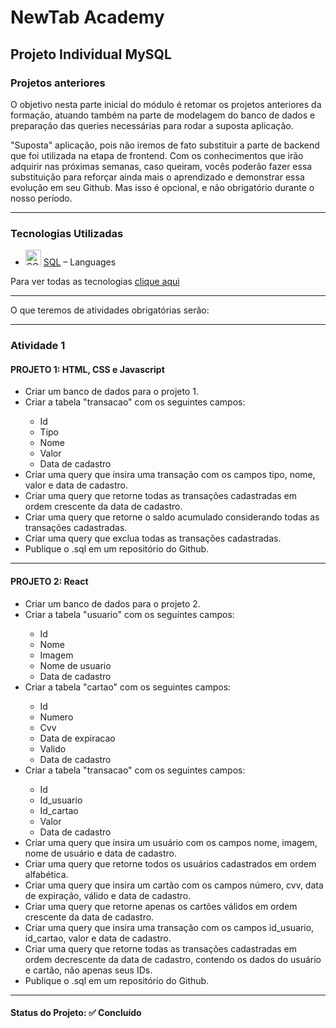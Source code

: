 <h1>NewTab Academy</h1>
<h2>Projeto Individual MySQL</h2>

<h3>Projetos anteriores</h3>

<p>O objetivo nesta parte inicial do módulo é retomar os projetos anteriores da formação, atuando também na parte de modelagem do banco de dados e preparação das queries necessárias para rodar a suposta aplicação.</p>

<p>"Suposta" aplicação, pois não iremos de fato substituir a parte de backend que foi utilizada na etapa de frontend. Com os conhecimentos que irão adquirir nas próximas semanas, caso queiram, vocês poderão fazer essa substituição para reforçar ainda mais o aprendizado e demonstrar essa evolução em seu Github. Mas isso é opcional, e não obrigatório durante o nosso período.</p>

<hr>

<h3>Tecnologias Utilizadas</h3>

- <img width='25' height='25' src='https://img.stackshare.io/service/2271/default_068d33483bba6b81ee13fbd4dc7aab9780896a54.png' alt='SQL'/> [SQL](https://en.wikipedia.org/wiki/SQL) – Languages

Para ver todas as tecnologias [clique aqui](/techstack.md)

<hr>

<p>O que teremos de atividades obrigatórias serão:</p>

<hr>

<h3>Atividade 1</h3>

<h4>PROJETO 1: HTML, CSS e Javascript</h4>

<ul>
  <li>Criar um banco de dados para o projeto 1.</li>
  <li>Criar a tabela "transacao" com os seguintes campos:</li>

  <ul>
    <li>Id</li>
    <li>Tipo</li>
    <li>Nome</li>
    <li>Valor</li>
    <li>Data de cadastro</li>
  </ul>

  <li>Criar uma query que insira uma transação com os campos tipo, nome, valor e data de cadastro.</li>
  <li>Criar uma query que retorne todas as transações cadastradas em ordem crescente da data de cadastro.</li>
  <li>Criar uma query que retorne o saldo acumulado considerando todas as transações cadastradas.</li>
  <li>Criar uma query que exclua todas as transações cadastradas.</li>
  <li>Publique o .sql em um repositório do Github.</li>
</ul>

<hr>

<h4>PROJETO 2: React</h4>

<ul>
  <li>Criar um banco de dados para o projeto 2.</li>
  <li>Criar a tabela "usuario" com os seguintes campos:</li>

  <ul>
    <li>Id</li>
    <li>Nome</li>
    <li>Imagem</li>
    <li>Nome de usuario</li>
    <li>Data de cadastro</li>
  </ul>

  <li>Criar a tabela "cartao" com os seguintes campos:</li>

  <ul>
    <li>Id</li>
    <li>Numero</li>
    <li>Cvv</li>
    <li>Data de expiracao</li>
    <li>Valido</li>
    <li>Data de cadastro</li>
  </ul>

  <li>Criar a tabela "transacao" com os seguintes campos:</li>

  <ul>
    <li>Id</li>
    <li>Id_usuario</li>
    <li>Id_cartao</li>
    <li>Valor</li>
    <li>Data de cadastro</li>
  </ul>

  <li>Criar uma query que insira um usuário com os campos nome, imagem, nome de usuário e data de cadastro.</li>
  <li>Criar uma query que retorne todos os usuários cadastrados em ordem alfabética.</li>
  <li>Criar uma query que insira um cartão com os campos número, cvv, data de expiração, válido e data de cadastro.</li>
  <li>Criar uma query que retorne apenas os cartões válidos em ordem crescente da data de cadastro.</li>
  <li>Criar uma query que insira uma transação com os campos id_usuario, id_cartao, valor e data de cadastro.</li>
  <li>Criar uma query que retorne todas as transações cadastradas em ordem decrescente da data de cadastro, contendo os dados do usuário e cartão, não apenas seus IDs.</li>
  <li>Publique o .sql em um repositório do Github.</li>
</ul>

<hr>

<h4><b>Status do Projeto:</b> ✅ Concluído</h4>
